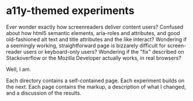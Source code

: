 # a11y-themed experiments
Ever wonder exactly how screenreaders deliver content users? Confused about how html5 semantic elements, aria-roles and attributes, and good old-fashioned alt text and title attributes and the like interact? Wondering if a seemingly working, straightforward page is bizzarely difficult for screen-reader users or keyboard-only users? Wondering if the "fix" described on Stackoverflow or the Mozilla Developer actually works, in real browsers?

Well, I am.

Each directory contains a self-contained page. Each experiment builds on the next. Each page contains the markup, a description of what I changed, and a discussion of the results.

